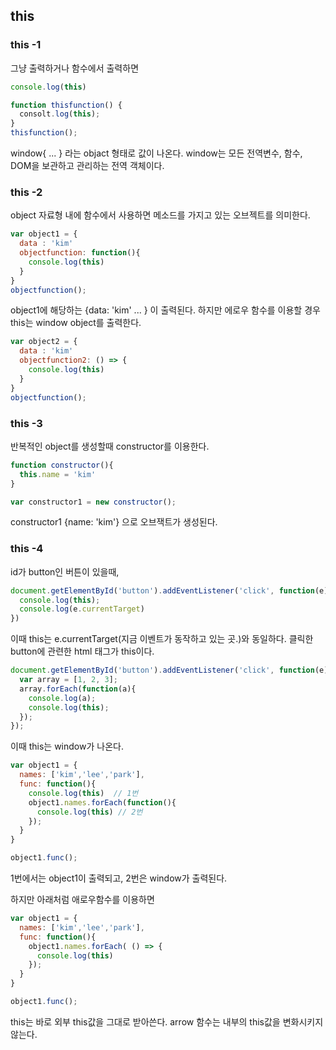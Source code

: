 
## this

### this -1
그냥 출력하거나 함수에서 출력하면
```javascript
console.log(this)

function thisfunction() {
  consolt.log(this);
}
thisfunction();
```
window{ ... } 라는 objact 형태로 값이 나온다.
window는 모든 전역변수, 함수, DOM을 보관하고 관리하는 전역 객체이다.

### this -2
object 자료형 내에 함수에서 사용하면 메소드를 가지고 있는 오브젝트를 의미한다.
```javascript
var object1 = {
  data : 'kim'
  objectfunction: function(){
    console.log(this)
  }
}
objectfunction();
```
object1에 해당하는 {data: 'kim' ... } 이 출력된다.
하지만 에로우 함수를 이용할 경우 this는 window object를 출력한다.

```javascript
var object2 = {
  data : 'kim'
  objectfunction2: () => {
    console.log(this)
  }
}
objectfunction();
```

### this -3
반복적인 object를 생성할때 constructor를 이용한다.
```javascript
function constructor(){
  this.name = 'kim'
}

var constructor1 = new constructor();
```
constructor1 {name: 'kim'} 으로 오브잭트가 생성된다.


### this -4
id가 button인 버튼이 있을때,
```javascript
document.getElementById('button').addEventListener('click', function(e){
  console.log(this);
  console.log(e.currentTarget)
})
```
이때 this는 e.currentTarget(지금 이벤트가 동작하고 있는 곳.)와 동일하다.
클릭한 button에 관련한 html 태그가 this이다.


```javascript
document.getElementById('button').addEventListener('click', function(e){
  var array = [1, 2, 3];
  array.forEach(function(a){
    console.log(a);
    console.log(this);
  });
});
```
이때 this는 window가 나온다.


```javascript
var object1 = {
  names: ['kim','lee','park'],
  func: function(){
    console.log(this)  // 1번
    object1.names.forEach(function(){
      console.log(this) // 2번
    });
  }
}

object1.func();
```

1번에서는 object1이 출력되고,
2번은 window가 출력된다.


하지만 아래처럼 애로우함수를 이용하면
```javascript
var object1 = {
  names: ['kim','lee','park'],
  func: function(){
    object1.names.forEach( () => {
      console.log(this)
    });
  }
}

object1.func();
```
this는 바로 외부 this값을 그대로 받아쓴다.
arrow 함수는 내부의 this값을 변화시키지 않는다.




```javascript

```
